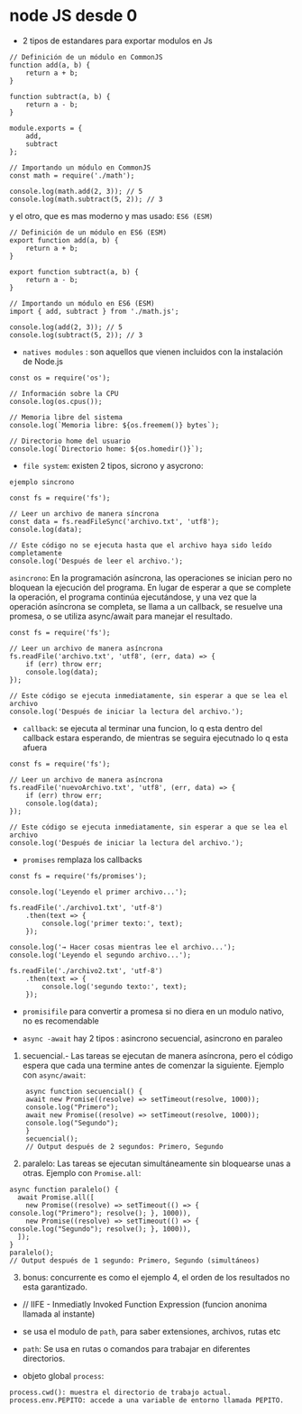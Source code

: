 # node JS desde 0

- 2 tipos de estandares para exportar modulos en Js
```
// Definición de un módulo en CommonJS
function add(a, b) {
    return a + b;
}

function subtract(a, b) {
    return a - b;
}

module.exports = {
    add,
    subtract
};

// Importando un módulo en CommonJS
const math = require('./math');

console.log(math.add(2, 3)); // 5
console.log(math.subtract(5, 2)); // 3
```
y el otro, que es mas moderno y mas usado: `ES6 (ESM)`
```
// Definición de un módulo en ES6 (ESM)
export function add(a, b) {
    return a + b;
}

export function subtract(a, b) {
    return a - b;
}

// Importando un módulo en ES6 (ESM)
import { add, subtract } from './math.js';

console.log(add(2, 3)); // 5
console.log(subtract(5, 2)); // 3
```

- `natives modules` :  son aquellos que vienen incluidos con la instalación de Node.js
```
const os = require('os');

// Información sobre la CPU
console.log(os.cpus());

// Memoria libre del sistema
console.log(`Memoria libre: ${os.freemem()} bytes`);

// Directorio home del usuario
console.log(`Directorio home: ${os.homedir()}`);

```
- `file system`: existen 2 tipos, sicrono y asycrono:

`ejemplo sincrono`
```
const fs = require('fs');

// Leer un archivo de manera síncrona
const data = fs.readFileSync('archivo.txt', 'utf8');
console.log(data);

// Este código no se ejecuta hasta que el archivo haya sido leído completamente
console.log('Después de leer el archivo.');
```
`asincrono`: En la programación asíncrona, las operaciones se inician pero no bloquean la ejecución del programa. En lugar de esperar a que se complete la operación, el programa continúa ejecutándose, y una vez que la operación asíncrona se completa, se llama a un callback, se resuelve una promesa, o se utiliza async/await para manejar el resultado.
```
const fs = require('fs');

// Leer un archivo de manera asíncrona
fs.readFile('archivo.txt', 'utf8', (err, data) => {
    if (err) throw err;
    console.log(data);
});

// Este código se ejecuta inmediatamente, sin esperar a que se lea el archivo
console.log('Después de iniciar la lectura del archivo.');

```
- `callback`: se ejecuta al terminar una funcion, lo q esta dentro del callback estara esperando, de mientras se seguira ejecutnado lo q esta afuera
```
const fs = require('fs');

// Leer un archivo de manera asíncrona
fs.readFile('nuevoArchivo.txt', 'utf8', (err, data) => {
    if (err) throw err;
    console.log(data);
});

// Este código se ejecuta inmediatamente, sin esperar a que se lea el archivo
console.log('Después de iniciar la lectura del archivo.');
```
- `promises` remplaza los callbacks
```
const fs = require('fs/promises');

console.log('Leyendo el primer archivo...');

fs.readFile('./archivo1.txt', 'utf-8')
    .then(text => {
        console.log('primer texto:', text);
    });

console.log('→ Hacer cosas mientras lee el archivo...');
console.log('Leyendo el segundo archivo...');

fs.readFile('./archivo2.txt', 'utf-8')
    .then(text => {
        console.log('segundo texto:', text);
    });

```
- `promisifile` para convertir a promesa si no diera en un modulo nativo, no es recomendable

- `async -await` hay 2 tipos : asincrono secuencial, asincrono en paraleo

1. secuencial.- Las tareas se ejecutan de manera asíncrona, pero el código espera que cada una termine antes de comenzar la siguiente. Ejemplo con `async/await`:

```
    async function secuencial() {
    await new Promise((resolve) => setTimeout(resolve, 1000));
    console.log("Primero");
    await new Promise((resolve) => setTimeout(resolve, 1000));
    console.log("Segundo");
    }
    secuencial();
    // Output después de 2 segundos: Primero, Segundo

```

2. paralelo:  Las tareas se ejecutan simultáneamente sin bloquearse unas a otras. Ejemplo con `Promise.all`:

```
async function paralelo() {
  await Promise.all([
    new Promise((resolve) => setTimeout(() => { console.log("Primero"); resolve(); }, 1000)),
    new Promise((resolve) => setTimeout(() => { console.log("Segundo"); resolve(); }, 1000)),
  ]);
}
paralelo();
// Output después de 1 segundo: Primero, Segundo (simultáneos)

```
3. bonus: concurrente es como el ejemplo 4, el orden de los resultados no esta garantizado.
- // IIFE - Inmediatly Invoked Function Expression (funcion anonima llamada al instante)
 

 - se usa el modulo de `path`, para saber extensiones, archivos, rutas etc
- `path`: Se usa en rutas o comandos para trabajar en diferentes directorios.
- objeto global `process`: 
```
process.cwd(): muestra el directorio de trabajo actual.
process.env.PEPITO: accede a una variable de entorno llamada PEPITO.
```

